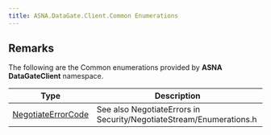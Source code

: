 ```yaml
---
title: ASNA.DataGate.Client.Common Enumerations
---
```


## Remarks

The following are the Common enumerations provided by **ASNA DataGateClient** namespace.


| Type | Description |
| --- | --- |
| [NegotiateErrorCode](/reference/datagate/datagate-client-common/negotiate-error-code.html) | See also NegotiateErrors in Security/NegotiateStream/Enumerations.h |
